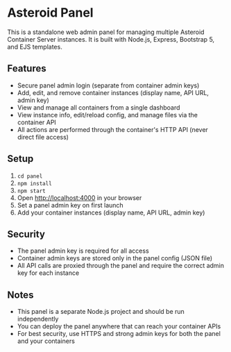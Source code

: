 # Asteroid Panel

This is a standalone web admin panel for managing multiple Asteroid Container Server instances. It is built with Node.js, Express, Bootstrap 5, and EJS templates.

## Features
- Secure panel admin login (separate from container admin keys)
- Add, edit, and remove container instances (display name, API URL, admin key)
- View and manage all containers from a single dashboard
- View instance info, edit/reload config, and manage files via the container API
- All actions are performed through the container's HTTP API (never direct file access)

## Setup
1. `cd panel`
2. `npm install`
3. `npm start`
4. Open [http://localhost:4000](http://localhost:4000) in your browser
5. Set a panel admin key on first launch
6. Add your container instances (display name, API URL, admin key)

## Security
- The panel admin key is required for all access
- Container admin keys are stored only in the panel config (JSON file)
- All API calls are proxied through the panel and require the correct admin key for each instance

## Notes
- This panel is a separate Node.js project and should be run independently
- You can deploy the panel anywhere that can reach your container APIs
- For best security, use HTTPS and strong admin keys for both the panel and your containers
